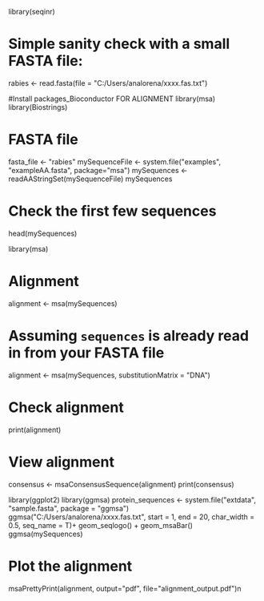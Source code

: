 library(seqinr)

# Simple sanity check with a small FASTA file:

rabies <- read.fasta(file = "C:/Users/analorena/xxxx.fas.txt")


#Install packages_Bioconductor FOR ALIGNMENT
library(msa)
library(Biostrings)

# FASTA file
fasta_file <- "rabies"
mySequenceFile <- system.file("examples", "exampleAA.fasta", package="msa")
mySequences <- readAAStringSet(mySequenceFile)
mySequences

# Check the first few sequences
head(mySequences)

library(msa)
# Alignment
alignment <- msa(mySequences)

# Assuming `sequences` is already read in from your FASTA file
alignment <- msa(mySequences, substitutionMatrix = "DNA")

# Check alignment
print(alignment)

# View alignment 
consensus <- msaConsensusSequence(alignment)
print(consensus)

library(ggplot2)
library(ggmsa)
protein_sequences <- system.file("extdata", "sample.fasta", package = "ggmsa")
ggmsa("C:/Users/analorena/xxxx.fas.txt", start = 1, end = 20, char_width = 0.5, seq_name = T)+ 
 geom_seqlogo() + 
 geom_msaBar()
ggmsa(mySequences)

# Plot the alignment 
msaPrettyPrint(alignment, output="pdf", file="alignment_output.pdf")n
